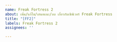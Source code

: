 ```yaml
---
name: Freak Fortress 2
about: เพิ่ม/แก้ไข/เสนอแนะ/ลบ เกี่ยวกับเซิฟเวอร์ Freak Fortress
title: "[FF2]"
labels: Freak Fortress 2
assignees: ''

---
```




